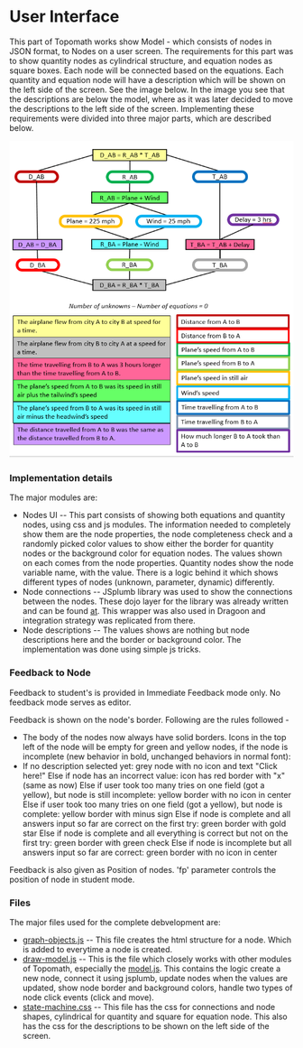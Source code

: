 # User Interface #

This part of Topomath works show Model - which consists of nodes in JSON format, to Nodes 
on a user screen. The requirements for this part was to show quantity nodes as cylindrical 
structure, and equation nodes as square boxes. Each node will be connected based on the
equations. Each quantity and equation node will have a description which will be shown 
on the left side of the screen. See the image below. In the image you see that 
the descriptions are below the model, where as it was later decided to move the descriptions
to the left side of the screen. Implementing these requirements were divided into three
major parts, which are described below.

![Model UI](images/Capture.PNG)
### Implementation details ###

The major modules are:

* Nodes UI -- This part consists of showing both equations and quantity nodes, using css
and js modules. The information needed to completely show them are the node properties,
the node completeness check and a randomly picked color values to show either the border
for quantity nodes or the background color for equation nodes. The values shown on each
comes from the node properties. Quantity nodes show the node variable name, with the value.
There is a logic behind it which shows different types of nodes (unknown, parameter,
dynamic) differently.
* Node connections -- JSplumb library was used to show the connections between the nodes.
These dojo layer for the library was already written and can be found
[at](https://github.com/bhosaledipak/JsPlumb_Dojo_Integreate). This wrapper was also
used in Dragoon and integration strategy was replicated from there.
* Node descriptions -- The values shows are nothing but node descriptions here and the
border or background color. The implementation was done using simple js tricks.

### Feedback to Node ###

Feedback to student's is provided in Immediate Feedback mode only. No feedback mode serves as editor.

Feedback is shown on the node's border. Following are the rules followed - 
* The body of the nodes now always have solid borders.
Icons in the top left of the node will be empty for green and yellow nodes, if the node is incomplete (new behavior in bold, unchanged behaviors in normal font):
* If no description selected yet: grey node with no icon and text "Click here!"
Else if node has an incorrect value: icon has red border with "x" (same as now)
Else if user took too many tries on one field (got a yellow), but node is still incomplete: yellow border with no icon in center
Else if user took too many tries on one field (got a yellow), but node is complete: yellow border with minus sign
Else if node is complete and all answers input so far are correct on the first try: green border with gold star
Else if node is complete and all everything is correct but not on the first try: green border with green check
Else if node is incomplete but all answers input so far are correct: green border with no icon in center

Feedback is also given as Position of nodes. 'fp' parameter controls the position of node in student mode.

### Files ###

The major files used for the complete debvelopment are:
* [graph-objects.js](https://github.com/Dragoon-Lab/topomath/blob/master/www/js/graph-objects.js) --
This file creates the html structure for a node. Which is added to everytime
a node is created.
* [draw-model.js](https://github.com/Dragoon-Lab/topomath/blob/master/www/js/draw-model.js) --
This is the file which closely works with other modules of Topomath, especially the
[model.js](https://github.com/Dragoon-Lab/topomath/blob/master/www/js/model.js).
This contains the logic create a new node, connect it using jsplumb, update nodes 
when the values are updated, show node border and background colors, handle two 
types of node click events (click and move).
* [state-machine.css](https://github.com/Dragoon-Lab/topomath/blob/master/www/css/state-machine.css) --
This file has the css for connections and node shapes, cylindrical for quantity and
square for equation node. This also has the css for the descriptions to be shown on
the left side of the screen.
